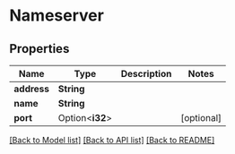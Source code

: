 # Nameserver

## Properties

Name | Type | Description | Notes
------------ | ------------- | ------------- | -------------
**address** | **String** |  | 
**name** | **String** |  | 
**port** | Option<**i32**> |  | [optional]

[[Back to Model list]](../README.md#documentation-for-models) [[Back to API list]](../README.md#documentation-for-api-endpoints) [[Back to README]](../README.md)


